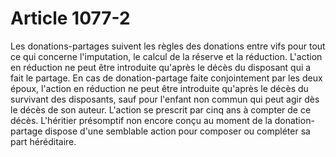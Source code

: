 # Article 1077-2

Les donations-partages suivent les règles des donations entre vifs pour tout ce qui concerne l'imputation, le calcul de la réserve et la réduction.   L'action en réduction ne peut être introduite qu'après le décès du disposant qui a fait le partage. En cas de donation-partage faite conjointement par les deux époux, l'action en réduction ne peut être introduite qu'après le décès du survivant des disposants, sauf pour l'enfant non commun qui peut agir dès le décès de son auteur. L'action se prescrit par cinq ans à compter de ce décès.   L'héritier présomptif non encore conçu au moment de la donation-partage dispose d'une semblable action pour composer ou compléter sa part héréditaire.